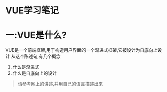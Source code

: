 # VUE学习笔记
# 一:VUE是什么?
VUE是一个前端框架,用于构造用户界面的一个渐进式框架,它被设计为自底向上设计
从这个陈述句,有几个概念
1. 什么是渐进式
2. 什么是自底向上的设计
> 请参考网上的讲述,并用自己的语言描述出来